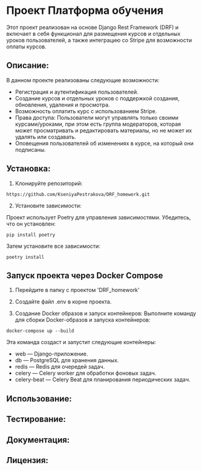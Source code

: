 # Проект Платформа обучения

Этот проект реализован на основе Django Rest Framework (DRF) и включает в себя функционал для размещения курсов и
отдельных уроков пользователей, а также интеграцию со Stripe для возможности оплаты курсов.

## Описание:

В данном проекте реализованы следующие возможности:

- Регистрация и аутентификация пользователей.
- Создание курсов и отдельных уроков с поддержкой создания, обновления, удаления и просмотра.
- Возможность оплатить курс с использованием Stripe.
- Права доступа: Пользователи могут управлять только своими курсами/уроками, при этом есть группа модераторов, которая
  может просматривать и редактировать материалы, но не может их удалять или создавать.
- Оповещения пользователей об изменениях в курсе, на который они подписаны.

## Установка:

1. Клонируйте репозиторий:

```
https://github.com/KseniyaPestrakova/DRF_homework.git
```

2. Установите зависимости:

Проект использует Poetry для управления зависимостями. Убедитесь, что он установлен:
```
pip install poetry
```
Затем установите все зависимости:
```
poetry install
```

## Запуск проекта через Docker Compose

1. Перейдите в папку с проектом 'DRF_homework'

2. Создайте файл .env в корне проекта.
3. Создание Docker образов и запуск контейнеров:
Выполните команду для сборки Docker-образов и запуска контейнеров:
```
docker-compose up --build
```
Эта команда создаст и запустит следующие контейнеры:
- web — Django-приложение.
- db — PostgreSQL для хранения данных.
- redis — Redis для очередей задач.
- celery — Celery worker для обработки фоновых задач.
- celery-beat — Celery Beat для планирования периодических задач.

## Использование:

## Тестирование:

## Документация:

## Лицензия: 